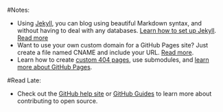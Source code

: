 #Notes:
* Using [Jekyll](http://jekyllrb.com/), you can blog using beautiful Markdown syntax, and without having to deal with any databases. [Learn how to set up Jekyll](http://jekyllrb.com/docs/quickstart/). [Read more](https://help.github.com/articles/using-jekyll-with-pages/)
* Want to use your own custom domain for a GitHub Pages site? Just create a file named CNAME and include your URL. [Read more](https://help.github.com/articles/setting-up-a-custom-domain-with-pages).
* Learn how to create [custom 404 pages](https://help.github.com/articles/custom-404-pages/), use submodules, and [learn more about GitHub Pages](https://help.github.com/categories/github-pages-basics/).

#Read Late:
* Check out the [GitHub help site](https://help.github.com/) or [GitHub Guides](https://guides.github.com/) to learn more about contributing to open source.
